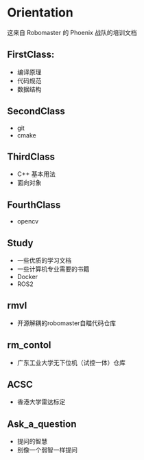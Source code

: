 # Orientation
这来自 Robomaster 的 Phoenix 战队的培训文档

## FirstClass:
+ 编译原理
+ 代码规范
+ 数据结构

## SecondClass
+ git
+ cmake

## ThirdClass
+ C++ 基本用法
+ 面向对象

## FourthClass
+ opencv

## Study
+ 一些优质的学习文档
+ 一些计算机专业需要的书籍
+ Docker
+ ROS2

## rmvl
+ 开源解耦的robomaster自瞄代码仓库

## rm_contol
+ 广东工业大学无下位机（试控一体）仓库

## ACSC
+ 香港大学雷达标定

## Ask_a_question

+ 提问的智慧
+ 别像一个弱智一样提问